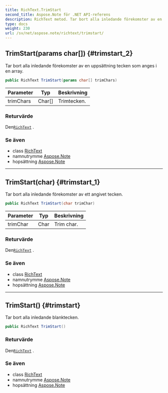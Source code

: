```yaml
---
title: RichText.TrimStart
second_title: Aspose.Note för .NET API-referens
description: RichText metod. Tar bort alla inledande förekomster av en uppsättning tecken som anges i en array.
type: docs
weight: 230
url: /sv/net/aspose.note/richtext/trimstart/
---
```

## TrimStart(params char[]) {#trimstart_2}

Tar bort alla inledande förekomster av en uppsättning tecken som anges i en array.

```csharp
public RichText TrimStart(params char[] trimChars)
```

| Parameter | Typ | Beskrivning |
| --- | --- | --- |
| trimChars | Char[] | Trimtecken. |

### Returvärde

Den[`RichText`](../) .

### Se även

* class [RichText](../)
* namnutrymme [Aspose.Note](../../richtext/)
* hopsättning [Aspose.Note](../../../)

---

## TrimStart(char) {#trimstart_1}

Tar bort alla inledande förekomster av ett angivet tecken.

```csharp
public RichText TrimStart(char trimChar)
```

| Parameter | Typ | Beskrivning |
| --- | --- | --- |
| trimChar | Char | Trim char. |

### Returvärde

Den[`RichText`](../) .

### Se även

* class [RichText](../)
* namnutrymme [Aspose.Note](../../richtext/)
* hopsättning [Aspose.Note](../../../)

---

## TrimStart() {#trimstart}

Tar bort alla inledande blanktecken.

```csharp
public RichText TrimStart()
```

### Returvärde

Den[`RichText`](../) .

### Se även

* class [RichText](../)
* namnutrymme [Aspose.Note](../../richtext/)
* hopsättning [Aspose.Note](../../../)


